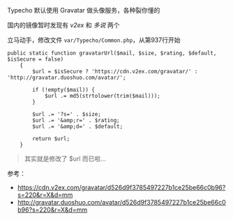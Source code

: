 Typecho 默认使用 Gravatar 做头像服务，各种裂你懂的

国内的镜像暂时发现有 *v2ex* 和 *多说* 两个

立马动手，修改文件 `var/Typecho/Common.php`，从第937行开始

>
```
public static function gravatarUrl($mail, $size, $rating, $default, $isSecure = false)
    {
        $url = $isSecure ? 'https://cdn.v2ex.com/gravatar/' : 'http://gravatar.duoshuo.com/avatar/';

        if (!empty($mail)) {
            $url .= md5(strtolower(trim($mail)));
        }

        $url .= '?s=' . $size;
        $url .= '&amp;r=' . $rating;
        $url .= '&amp;d=' . $default;

        return $url;
    }
```

> 其实就是修改了 $url 而已啦...

参考：
- <https://cdn.v2ex.com/gravatar/d526d9f3785497227b1ce25be66c0b96?s=220&r=X&d=mm>
- <http://gravatar.duoshuo.com/avatar/d526d9f3785497227b1ce25be66c0b96?s=220&r=X&d=mm>